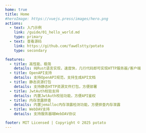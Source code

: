 ```yaml
---
home: true
title: Home
#heroImage: https://vuejs.press/images/hero.png
actions:
  - text: 入门示例
    link: /guide/01_hello_world.md
    type: primary
  - text: 查看源码
    link: https://github.com/fawdlstty/potato
    type: secondary

features:
  - title: 高性能、极简
    details: 纯Rust语言实现，速度快，几行代码即可实现HTTP服务器/客户端
  - title: OpenAPI支持
    details: 支持OpenAPI规范，支持生成API文档
  - title: 静态资源打包
    details: 支持静态HTTP资源文件打包，方便部署
  - title: JwtAuth校验支持
    details: 内置JwtAuth校验功能，方便API鉴权
  - title: 内存泄露排查
    details: 内置jemalloc内存泄露检测功能，方便排查内存泄露
  - title: WebDAV支持
    details: 支持服务器端WebDAV协议

footer: MIT Licensed | Copyright © 2025 potato
---
```


<!--
npm run docs:build
npm run docs:dev
-->
